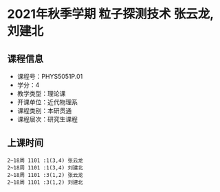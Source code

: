 # 2021年秋季学期 粒子探测技术 张云龙, 刘建北






## 课程信息

- 课程号：PHYS5051P.01
- 学分：4
- 教学类型：理论课
- 开课单位：近代物理系
- 课程类别：本研贯通
- 课程层次：研究生课程

## 上课时间

```
2~18周 1101 :1(3,4) 张云龙
2~18周 1101 :1(3,4) 刘建北
2~18周 1101 :3(1,2) 张云龙
2~18周 1101 :3(1,2) 刘建北
```

